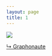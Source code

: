 ```yaml
---
layout: page
title: 1
---
```


<img src="{{ site.url }}/gifs/1.gif" />

<a href="http://www.graphonaute.fr/post/66574508654/inspired-by-https-www-videocopilot-net">&#8627; Graphonaute</a>
